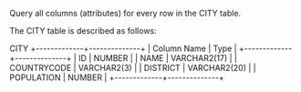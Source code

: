 Query all columns (attributes) for every row in the CITY table.

The CITY table is described as follows:

CITY
+-------------+--------------+
| Column Name | Type         |
+-------------+--------------+
| ID  	      | NUMBER       |
| NAME        | VARCHAR2(17) |
| COUNTRYCODE | VARCHAR2(3)  |
| DISTRICT    | VARCHAR2(20) |
| POPULATION  | NUMBER       |
+-------------+--------------+
